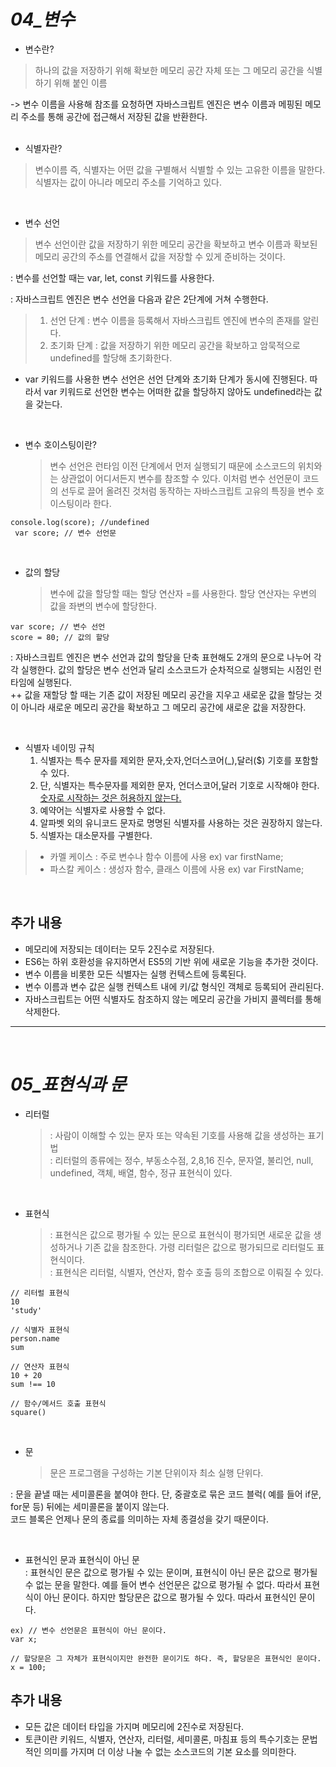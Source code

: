 # _04\_변수_

- 변수란?

> 하나의 값을 저장하기 위해 확보한 메모리 공간 자체 또는 그 메모리 공간을 식별하기 위해 붙인 이름

-> 변수 이름을 사용해 참조를 요청하면 자바스크립트 엔진은 변수 이름과 메핑된 메모리 주소를 통해 공간에 접근해서 저장된 값을 반환한다.  
<br>

- 식별자란?

> 변수이름 즉, 식별자는 어떤 값을 구별해서 식별할 수 있는 고유한 이름을 말한다.
> 식별자는 값이 아니라 메모리 주소를 기억하고 있다.

<br>

- 변수 선언

> 변수 선언이란 값을 저장하기 위한 메모리 공간을 확보하고 변수 이름과 확보된 메모리 공간의 주소를 연결해서 값을 저장할 수 있게 준비하는 것이다.

: 변수를 선언할 때는 var, let, const 키워드를 사용한다.

: 자바스크립트 엔진은 변수 선언을 다음과 같은 2단계에 거쳐 수행한다.

> 1. 선언 단계 : 변수 이름을 등록해서 자바스크립트 엔진에 변수의 존재를 알린다.
> 2. 초기화 단계 : 값을 저장하기 위한 메모리 공간을 확보하고 암묵적으로 undefined를 할당해 초기화한다.

- var 키워드를 사용한 변수 선언은 선언 단계와 초기화 단계가 동시에 진행된다. 따라서 var 키워드로 선언한 변수는 어떠한 값을 할당하지 않아도 undefined라는 값을 갖는다.

  <br>

* 변수 호이스팅이란?
  > 변수 선언은 런타임 이전 단계에서 먼저 실행되기 때문에 소스코드의 위치와는 상관없이 어디서든지 변수를 참조할 수 있다. 이처럼 변수 선언문이 코드의 선두로 끌어 올려진 것처럼 동작하는 자바스크립트 고유의 특징을 변수 호이스팅이라 한다.

```
console.log(score); //undefined
 var score; // 변수 선언문
```

 <br>

- 값의 할당
  > 변수에 값을 할당할 때는 할당 연산자 =를 사용한다. 할당 연산자는 우변의 값을 좌변의 변수에 할당한다.

```
var score; // 변수 선언
score = 80; // 값의 할당
```

: 자바스크립트 엔진은 변수 선언과 값의 할당을 단축 표현해도 2개의 문으로 나누어 각각 실행한다. 값의 할당은 변수 선언과 달리 소스코드가 순차적으로 실행되는 시점인 런타임에 실행된다.  
 ++ 값을 재할당 할 때는 기존 값이 저장된 메모리 공간을 지우고 새로운 값을 할당는 것이 아니라 새로운 메모리 공간을 확보하고 그 메모리 공간에 새로운 값을 저장한다.

<br>

- 식별자 네이밍 규칙
  1.  식별자는 특수 문자를 제외한 문자,숫자,언더스코어(\_),달러($) 기호를 포함할 수 있다.
  2.  단, 식별자는 특수문자를 제외한 문자, 언더스코어,달러 기호로 시작해야 한다. <u> 숫자로 시작하는 것은 허용하지 않는다.</u>
  3.  예약어는 식별자로 사용할 수 없다.
  4.  알파벳 외의 유니코드 문자로 명명된 식별자를 사용하는 것은 권장하지 않는다.
  5.  식별자는 대소문자를 구별한다.

> - 카멜 케이스 : 주로 변수나 함수 이름에 사용 ex) var firstName;
> - 파스칼 케이스 : 생성자 함수, 클래스 이름에 사용 ex) var FirstName;

<br>

## 추가 내용

- 메모리에 저장되는 데이터는 모두 2진수로 저장된다.
- ES6는 하위 호환성을 유지하면서 ES5의 기반 위에 새로운 기능을 추가한 것이다.
- 변수 이름을 비롯한 모든 식별자는 실행 컨텍스트에 등록된다.
- 변수 이름과 변수 값은 실행 컨텍스트 내에 키/값 형식인 객체로 등록되어 관리된다.
- 자바스크립트는 어떤 식별자도 참조하지 않는 메모리 공간을 가비지 콜렉터를 통해 삭제한다.

---

<br>

# _05\_표현식과 문_

- 리터럴
  > : 사람이 이해할 수 있는 문자 또는 약속된 기호를 사용해 값을 생성하는 표기법  
  > : 리터럴의 종류에는 정수, 부동소수점, 2,8,16 진수, 문자열, 불리언, null, undefined, 객체, 배열, 함수, 정규 표현식이 있다.

<br>

- 표현식
  > : 표현식은 값으로 평가될 수 있는 문으로 표현식이 평가되면 새로운 값을 생성하거나 기존 값을 참조한다. 가령 리터럴은 값으로 평가되므로 리터럴도 표현식이다.  
  > : 표현식은 리터럴, 식별자, 연산자, 함수 호출 등의 조합으로 이뤄질 수 있다.

```
// 리터럴 표현식
10
'study'

// 식별자 표현식
person.name
sum

// 연산자 표현식
10 + 20
sum !== 10

// 함수/메서드 호출 표현식
square()
```

<br>

- 문
  > 문은 프로그램을 구성하는 기본 단위이자 최소 실행 단위다.

: 문을 끝낼 때는 세미콜론을 붙여야 한다. 단, 중괄호로 묶은 코드 블럭( 예를 들어 if문, for문 등) 뒤에는 세미콜론을 붙이지 않는다.  
코드 블록은 언제나 문의 종료를 의미하는 자체 종결성을 갖기 때문이다.

<br>

- 표현식인 문과 표현식이 아닌 문  
  : 표현식인 문은 값으로 평가될 수 있는 문이며, 표현식이 아닌 문은 값으로 평가될 수 없는 문을 말한다. 예를 들어 변수 선언문은 값으로 평가될 수 없다. 따라서 표현식이 아닌 문이다. 하지만 할당문은 값으로 평가될 수 있다. 따라서 표현식인 문이다.

```
ex) // 변수 선언문은 표현식이 아닌 문이다.
var x;

// 할당문은 그 자체가 표현식이지만 완전한 문이기도 하다. 즉, 할당문은 표현식인 문이다.
x = 100;
```

## 추가 내용

- 모든 값은 데이터 타입을 가지며 메모리에 2진수로 저장된다.
- 토큰이란 키워드, 식별자, 연산자, 리터럴, 세미콜론, 마침표 등의 특수기호는 문법적인 의미를 가지며 더 이상 나눌 수 없는 소스코드의 기본 요소를 의미한다.
